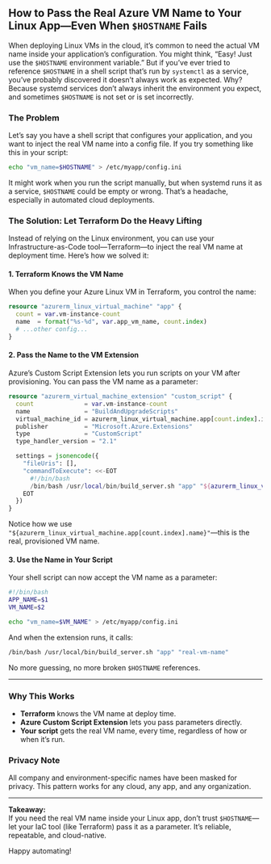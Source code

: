 ## How to Pass the Real Azure VM Name to Your Linux App—Even When `$HOSTNAME` Fails

When deploying Linux VMs in the cloud, it’s common to need the actual VM name inside your application’s configuration. You might think, “Easy! Just use the `$HOSTNAME` environment variable.” But if you’ve ever tried to reference `$HOSTNAME` in a shell script that’s run by `systemctl` as a service, you’ve probably discovered it doesn’t always work as expected. Why? Because systemd services don’t always inherit the environment you expect, and sometimes `$HOSTNAME` is not set or is set incorrectly.

### The Problem

Let’s say you have a shell script that configures your application, and you want to inject the real VM name into a config file. If you try something like this in your script:

```bash
echo "vm_name=$HOSTNAME" > /etc/myapp/config.ini
```

It might work when you run the script manually, but when systemd runs it as a service, `$HOSTNAME` could be empty or wrong. That’s a headache, especially in automated cloud deployments.

### The Solution: Let Terraform Do the Heavy Lifting

Instead of relying on the Linux environment, you can use your Infrastructure-as-Code tool—Terraform—to inject the real VM name at deployment time. Here’s how we solved it:

#### 1. **Terraform Knows the VM Name**

When you define your Azure Linux VM in Terraform, you control the name:

````terraform
resource "azurerm_linux_virtual_machine" "app" {
  count = var.vm-instance-count
  name  = format("%s-%d", var.app_vm_name, count.index)
  # ...other config...
}
````

#### 2. **Pass the Name to the VM Extension**

Azure’s Custom Script Extension lets you run scripts on your VM after provisioning. You can pass the VM name as a parameter:

````terraform
resource "azurerm_virtual_machine_extension" "custom_script" {
  count              = var.vm-instance-count
  name               = "BuildAndUpgradeScripts"
  virtual_machine_id = azurerm_linux_virtual_machine.app[count.index].id
  publisher          = "Microsoft.Azure.Extensions"
  type               = "CustomScript"
  type_handler_version = "2.1"

  settings = jsonencode({
    "fileUris": [],
    "commandToExecute": <<-EOT
      #!/bin/bash
      /bin/bash /usr/local/bin/build_server.sh "app" "${azurerm_linux_virtual_machine.app[count.index].name}" >> /var/log/custom-script.log 2>&1
    EOT
  })
}
````

Notice how we use `"${azurerm_linux_virtual_machine.app[count.index].name}"`—this is the real, provisioned VM name.

#### 3. **Use the Name in Your Script**

Your shell script can now accept the VM name as a parameter:

```bash
#!/bin/bash
APP_NAME=$1
VM_NAME=$2

echo "vm_name=$VM_NAME" > /etc/myapp/config.ini
```

And when the extension runs, it calls:

```bash
/bin/bash /usr/local/bin/build_server.sh "app" "real-vm-name"
```

No more guessing, no more broken `$HOSTNAME` references.

---

### Why This Works

- **Terraform** knows the VM name at deploy time.
- **Azure Custom Script Extension** lets you pass parameters directly.
- **Your script** gets the real VM name, every time, regardless of how or when it’s run.

### Privacy Note

All company and environment-specific names have been masked for privacy. This pattern works for any cloud, any app, and any organization.

---

**Takeaway:**  
If you need the real VM name inside your Linux app, don’t trust `$HOSTNAME`—let your IaC tool (like Terraform) pass it as a parameter. It’s reliable, repeatable, and cloud-native.

Happy automating!

